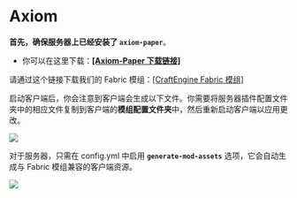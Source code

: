 # Axiom

**首先，确保服务器上已经安装了 `axiom-paper`**。

* 你可以在这里下载：[**\[Axiom-Paper 下载链接\]**](https://modrinth.com/plugin/axiom-paper-plugin)

请通过这个链接下载我们的 Fabric 模组：[\[CraftEngine Fabric 模组\]](https://github.com/Xiao-MoMi/craft-engine/releases)

启动客户端后，你会注意到客户端会生成以下文件。你需要将服务器插件配置文件夹中的相应文件复制到客户端的**模组配置文件夹**中，然后重新启动客户端以应用更改。

![](https://mo-mi.gitbook.io/~gitbook/image?url=https%3A%2F%2F1836335287-files.gitbook.io%2F%7E%2Ffiles%2Fv0%2Fb%2Fgitbook-x-prod.appspot.com%2Fo%2Fspaces%252FOgvQ1fEJPROp7131PPlK%252Fuploads%252Fk3g3YIkoqiEkaBJi7HWV%252Fimage.png%3Falt%3Dmedia%26token%3D6f45b153-4685-4abe-a3b1-432fff72b0c2\&width=768\&dpr=4\&quality=100\&sign=f02bd124\&sv=2)

对于服务器，只需在 config.yml 中启用 **`generate-mod-assets`** 选项，它会自动生成与 Fabric 模组兼容的客户端资源。

![](https://mo-mi.gitbook.io/~gitbook/image?url=https%3A%2F%2F1836335287-files.gitbook.io%2F%7E%2Ffiles%2Fv0%2Fb%2Fgitbook-x-prod.appspot.com%2Fo%2Fspaces%252FOgvQ1fEJPROp7131PPlK%252Fuploads%252FnTvFcpyUSgMiKIxaoz2Y%252Faxiom.png%3Falt%3Dmedia%26token%3D90406779-0044-46a0-8abb-b7df71a61b06\&width=768\&dpr=4\&quality=100\&sign=37f0df31\&sv=2)
